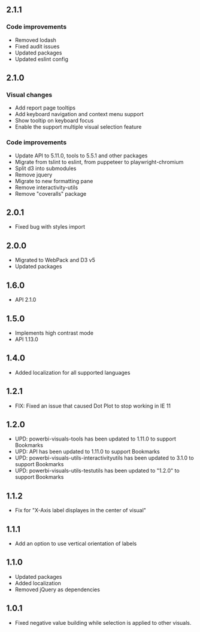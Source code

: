 ## 2.1.1
### Code improvements
* Removed lodash
* Fixed audit issues
* Updated packages 
* Updated eslint config

## 2.1.0
### Visual changes
* Add report page tooltips
* Add keyboard navigation and context menu support
* Show tooltip on keyboard focus
* Enable the support multiple visual selection feature

### Code improvements
* Update API to 5.11.0, tools to 5.5.1 and other packages
* Migrate from tslint to eslint, from puppeteer to playwright-chromium
* Split d3 into submodules
* Remove jquery
* Migrate to new formatting pane
* Remove interactivity-utils
* Remove "coveralls" package

## 2.0.1
* Fixed bug with styles import

## 2.0.0
* Migrated to WebPack and D3 v5
* Updated packages

## 1.6.0
* API 2.1.0

## 1.5.0
* Implements high contrast mode
* API 1.13.0

## 1.4.0
* Added localization for all supported languages

## 1.2.1
* FIX: Fixed an issue that caused Dot Plot to stop working in IE 11

## 1.2.0
* UPD: powerbi-visuals-tools has been updated to 1.11.0 to support Bookmarks
* UPD: API has been updated to 1.11.0 to support Bookmarks
* UPD: powerbi-visuals-utils-interactivityutils has been updated to 3.1.0 to support Bookmarks
* UPD: powerbi-visuals-utils-testutils has been updated to "1.2.0" to support Bookmarks

## 1.1.2
* Fix for "X-Axis label displayes in the center of visual"

## 1.1.1
* Add an option to use vertical orientation of labels

## 1.1.0
* Updated packages
* Added localization
* Removed jQuery as dependencies

## 1.0.1
* Fixed negative value building while selection is applied to other visuals.